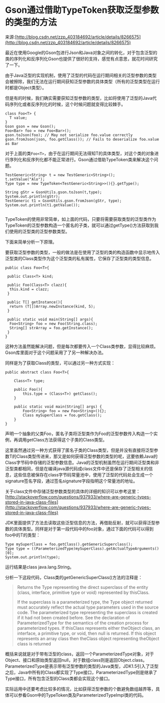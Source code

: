 # Gson通过借助TypeToken获取泛型参数的类型的方法

来源:[http://blog.csdn.net/zzp_403184692/article/details/8266575](http://blog.csdn.net/zzp_403184692/article/details/8266575)

最近在使用Google的Gson包进行Json和Java对象之间的转化，对于包含泛型的类的序列化和反序列化Gson也提供了很好的支持，感觉有点意思，就花时间研究了一下。

由于Java泛型的实现机制，使用了泛型的代码在运行期间相关的泛型参数的类型会被擦除，我们无法在运行期间获知泛型参数的具体类型（所有的泛型类型在运行时都是Object类型）。

但是有的时候，我们确实需要获知泛型参数的类型，比如将使用了泛型的Java代码序列化或者反序列化的时候，这个时候问题就变得比较棘手。

``` 
class Foo<T> {
  T value;
}
Gson gson = new Gson();
Foo<Bar> foo = new Foo<Bar>();
gson.toJson(foo); // May not serialize foo.value correctly
gson.fromJson(json, foo.getClass()); // Fails to deserialize foo.value as Bar
```

对于上面的类`Foo<T>`，由于在运行期间无法得知T的具体类型，对这个类的对象进行序列化和反序列化都不能正常进行。Gson通过借助TypeToken类来解决这个问题。

```
TestGeneric<String> t = new TestGeneric<String>();
t.setValue("Alo");
Type type = new TypeToken<TestGeneric<String>>(){}.getType();
  
String gStr = GsonUtils.gson.toJson(t,type);
System.out.println(gStr);
TestGeneric t1 = GsonUtils.gson.fromJson(gStr, type);
System.out.println(t1.getValue());
 
```

TypeToken的使用非常简单，如上面的代码，只要将需要获取类型的泛型类作为TypeToken的泛型参数构造一个匿名的子类，就可以通过getType()方法获取到我们使用的泛型类的泛型参数类型。

下面来简单分析一下原理。

要获取泛型参数的类型，一般的做法是在使用了泛型的类的构造函数中显示地传入泛型类的Class类型作为这个泛型类的私有属性，它保存了泛型类的类型信息。

```
public class Foo<T>{
 
 public Class<T> kind;
 
 public Foo(Class<T> clazz){
  this.kind = clazz;
 }
 
 public T[] getInstance(){
  return (T[])Array.newInstance(kind, 5);
 }
 
 public static void main(String[] args){
  Foo<String> foo = new Foo(String.class);
  String[] strArray = foo.getInstance();
 }
}
```

这种方法虽然能解决问题，但是每次都要传入一个Class类参数，显得比较麻烦。Gson库里面对于这个问题采用了了另一种解决办法。

同样是为了获取Class的类型，可以通过另一种方式实现：

```
public abstract class Foo<T>{
 
	Class<T> type;
 
 	public Foo(){
		this.type = (Class<T>) getClass();
	}
	
	public static void main(String[] args) {
		Foo<String> foo = new Foo<String>(){};
		Class mySuperClass = foo.getClass();
	}
}
```

声明一个抽象的父类Foo，匿名子类将泛型类作为Foo的泛型参数传入构造一个实例，再调用getClass方法获得这个子类的Class类型。

这里虽然通过另一种方式获得了匿名子类的Class类型，但是并没有直接将泛型参数T的Class类型传进来，那又是如何获得泛型参数的类型的呢，这要依赖Java的Class字节码中存储的泛型参数信息。Java的泛型机制虽然在运行期间泛型类和非泛型类都相同，但是在编译java源代码成class文件中还是保存了泛型相关的信息，这些信息被保存在class字节码常量池中，使用了泛型的代码处会生成一个signature签名字段，通过签名signature字段指明这个常量池的地址。

关于class文件中存储泛型参数类型的具体的详细的知识可以参考这里：[http://stackoverflow.com/questions/937933/where-are-generic-types-stored-in-java-class-files](http://stackoverflow.com/questions/937933/where-are-generic-types-stored-in-java-class-files)

JDK里面提供了方法去读取这些泛型信息的方法，再借助反射，就可以获得泛型参数的具体类型。同样是对于第一段代码中的foo对象，通过下面的代码可以得到foo<T>中的T的类型：

```
Type mySuperClass = foo.getClass().getGenericSuperclass();
Type type = ((ParameterizedType)mySuperClass).getActualTypeArguments()[0];
System.out.println(type);
```

运行结果是class java.lang.String。

分析一下这段代码，Class类的getGenericSuperClass()方法的注释是：

> Returns the Type representing the direct superclass of the entity (class, interface, primitive type or void) represented by thisClass.
> 
> If the superclass is a parameterized type, the Type object returned must accurately reflect the actual type parameters used in the source code. The parameterized type representing the superclass is created if it had not been created before. See the declaration of ParameterizedType for the semantics of the creation process for parameterized types. If thisClass represents either theObject class, an interface, a primitive type, or void, then null is returned. If this object represents an array class then theClass object representing theObject class is returned

概括来说就是对于带有泛型的class，返回一个ParameterizedType对象，对于Object、接口和原始类型返回null，对于数组class则是返回Object.class。ParameterizedType是表示带有泛型参数的类型的Java类型，JDK1.5引入了泛型之后，Java中所有的Class都实现了Type接口，ParameterizedType则是继承了Type接口，所有包含泛型的Class类都会实现这个接口。

实际运用中还要考虑比较多的情况，比如获得泛型参数的个数避免数组越界等，具体可以参看Gson中的TypeToken类及ParameterizedTypeImpl类的代码。



